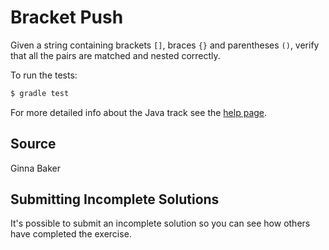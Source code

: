 # Bracket Push

Given a string containing brackets `[]`, braces `{}` and parentheses `()`,
verify that all the pairs are matched and nested correctly.


To run the tests:

```sh
$ gradle test
```

For more detailed info about the Java track see the [help page](http://exercism.io/languages/java).

## Source

Ginna Baker

## Submitting Incomplete Solutions
It's possible to submit an incomplete solution so you can see how others have completed the exercise.


